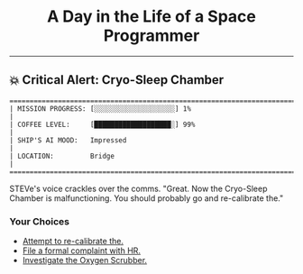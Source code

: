 <h1 align="center">A Day in the Life of a Space Programmer</h1>

---

<h2 id="node-14">💥 Critical Alert: Cryo-Sleep Chamber</h2>

```
========================================================================
| MISSION PROGRESS: [░░░░░░░░░░░░░░░░░░░░] 1%                                  |
| COFFEE LEVEL:     [███████████████████░] 99%                                 |
| SHIP'S AI MOOD:   Impressed                                                  |
| LOCATION:         Bridge                                                     |
========================================================================
```

STEVe's voice crackles over the comms. "Great. Now the Cryo-Sleep Chamber is malfunctioning. You should probably go and re-calibrate the."



### Your Choices

*   [Attempt to re-calibrate the.](./README-0016.md)
*   [File a formal complaint with HR.](./README-0024.md)
*   [Investigate the Oxygen Scrubber.](./README-0016.md)
